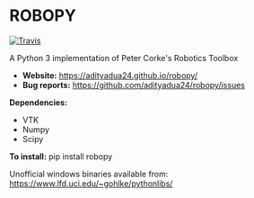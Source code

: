 ROBOPY
======
[![Travis](https://img.shields.io/travis/numpy/numpy/master.svg?label=Travis%20CI)](https://travis-ci.org/adityadua24/robopy)

A Python 3 implementation of Peter Corke's Robotics Toolbox
- **Website:** https://adityadua24.github.io/robopy/
- **Bug reports:** https://github.com/adityadua24/robopy/issues

**Dependencies:**
- VTK 
- Numpy
- Scipy

**To install:** pip install robopy

Unofficial windows binaries available from: https://www.lfd.uci.edu/~gohlke/pythonlibs/
